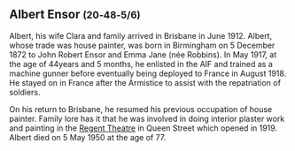 ## Albert Ensor <small>(20‑48‑5/6)</small>

Albert, his wife Clara and family arrived in Brisbane in June 1912. Albert, whose trade was house painter, was born in Birmingham on 5 December 1872 to John Robert Ensor and Emma Jane (née Robbins). In May 1917, at the age of 44years and 5 months, he enlisted in the AIF and trained as a machine gunner before eventually being deployed to France in August 1918. He stayed on in France after the Armistice to assist with the repatriation of soldiers. 

On his return to Brisbane, he resumed his previous occupation of house painter. Family lore has it that he was involved in doing interior plaster work and painting in the [Regent Theatre](https://apps.des.qld.gov.au/heritage-register/detail/?id=600140) in Queen Street which opened in 1919. Albert died on 5 May 1950 at the age of 77.

<!-- consider https://commons.wikimedia.org/wiki/File:The_Hoyts_Regent_Theatre_ca1955.jpg -->

